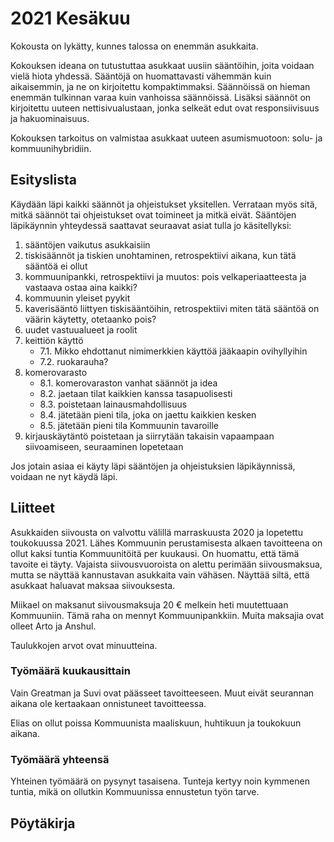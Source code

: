 # 2021 Kesäkuu

Kokousta on lykätty, kunnes talossa on enemmän asukkaita.

Kokouksen ideana on tutustuttaa asukkaat uusiin sääntöihin, joita voidaan vielä hiota yhdessä. Sääntöjä on huomattavasti vähemmän kuin aikaisemmin, ja ne on kirjoitettu kompaktimmaksi. Säännöissä on hieman enemmän tulkinnan varaa kuin vanhoissa säännöissä. Lisäksi säännöt on kirjoitettu uuteen nettisivualustaan, jonka selkeät edut ovat responsiivisuus ja hakuominaisuus.

Kokouksen tarkoitus on valmistaa asukkaat uuteen asumismuotoon: solu- ja kommuunihybridiin.

## Esityslista

Käydään läpi kaikki säännöt ja ohjeistukset yksitellen. Verrataan myös sitä, mitkä säännöt tai ohjeistukset ovat toimineet ja mitkä eivät. Sääntöjen läpikäynnin yhteydessä saattavat seuraavat asiat tulla jo käsitellyksi:

  1. sääntöjen vaikutus asukkaisiin
  2. tiskisäännöt ja tiskien unohtaminen, retrospektiivi aikana, kun tätä sääntöä ei ollut
  3. kommuunipankki, retrospektiivi ja muutos: pois velkaperiaatteesta ja vastaava ostaa aina kaikki?
  4. kommuunin yleiset pyykit
  5. kaverisääntö liittyen tiskisääntöihin, retrospektiivi miten tätä sääntöä on väärin käytetty, otetaanko pois?
  6. uudet vastuualueet ja roolit
  7. keittiön käyttö
      - 7.1. Mikko ehdottanut nimimerkkien käyttöä jääkaapin ovihyllyihin
      - 7.2. ruokarauha?
  8. komerovarasto
      - 8.1. komerovaraston vanhat säännöt ja idea
      - 8.2. jaetaan tilat kaikkien kanssa tasapuolisesti
      - 8.3. poistetaan lainausmahdollisuus
      - 8.4. jätetään pieni tila, joka on jaettu kaikkien kesken
      - 8.5. jätetään pieni tila Kommuunin tavaroille
  9. kirjauskäytäntö poistetaan ja siirrytään takaisin vapaampaan siivoamiseen, seuraaminen lopetetaan

Jos jotain asiaa ei käyty läpi sääntöjen ja ohjeistuksien läpikäynnissä, voidaan ne nyt käydä läpi.

## Liitteet

Asukkaiden siivousta on valvottu välillä marraskuusta 2020 ja lopetettu toukokuussa 2021. Lähes Kommuunin perustamisesta alkaen tavoitteena on ollut kaksi tuntia Kommuunitöitä per kuukausi. On huomattu, että tämä tavoite ei täyty. Vajaista siivousvuoroista on alettu perimään siivousmaksua, mutta se näyttää kannustavan asukkaita vain vähäsen. Näyttää siltä, että asukkaat haluavat maksaa siivouksesta.

Miikael on maksanut siivousmaksuja 20 € melkein heti muutettuaan Kommuuniin. Tämä raha on mennyt Kommuunipankkiin. Muita maksajia ovat olleet Arto ja Anshul.

Taulukkojen arvot ovat minuutteina.

### Työmäärä kuukausittain

<canvas id="work"></canvas>
<script>
const ctxWork = document.getElementById('work').getContext('2d');
const work = new Chart(ctxWork, {
    type: 'bar',
    data: {
      labels: ['Marraskuu - 2020', 'Joulukuu - 2020', 'Tammikuu - 2021', 'Helmiku -2021', 'Maaliskuu - 2021', 'Huhtikuu - 2021'],
      datasets: [
      {
        label: 'Suvi',
        data: [255, 460, 375, 300, 375, 390],
        backgroundColor: 'rgba(255, 99, 132, 0.5)',
        borderColor: 'rgba(255, 99, 132, 1)',
        borderWidth: 2
      },
      {
        label: 'Greatman',
        data: [180, 120, 185, 165, 135, 120],
        backgroundColor: 'rgba(255, 206, 86, 0.5)',
        borderColor: 'rgba(255, 206, 86, 1)',
        borderWidth: 2
      },
      {
        label: 'Mikko',
        data: [30, 15, 15, 30, 60, 60],
        backgroundColor: 'rgba(54, 162, 235, 0.5)',
        borderColor: 'rgba(54, 162, 235, 1)',
        borderWidth: 2
      },
      {
        label: 'Elias',
        data: [75, 60, 60, 60],
        backgroundColor: 'rgba(153, 102, 255, 0.5)',
        borderColor: 'rgba(153, 102, 255, 1)',
        borderWidth: 2
      },],
    },
    options: {
      scales: {
        y: {
          beginAtZero: true
        }
      },
    }
});
</script>

Vain Greatman ja Suvi ovat päässeet tavoitteeseen. Muut eivät seurannan aikana ole kertaakaan onnistuneet tavoitteessa.

Elias on ollut poissa Kommuunista maaliskuun, huhtikuun ja toukokuun aikana.

### Työmäärä yhteensä

Yhteinen työmäärä on pysynyt tasaisena. Tunteja kertyy noin kymmenen tuntia, mikä on ollutkin Kommuunissa ennustetun työn tarve.

<canvas id="workTotal"></canvas>
<script>
let ctxWorkTotal = document.getElementById('workTotal').getContext('2d');
let workTotal = new Chart(ctxWorkTotal, {
    type: 'bar',
    data: {
      labels: ['Marraskuu - 2020', 'Joulukuu - 2020', 'Tammikuu - 2021', 'Helmikuu - 2021', 'Maaliskuu - 2021', 'Huhtikuu - 2021'],
      datasets: [
        {
          label: 'Yhteensä töitä tehty',
          data: [540, 655, 635, 555, 570, 570],
          backgroundColor:'rgba(255, 159, 64, 0.5)',
          borderColor: 'rgba(255, 159, 64, 1)',
          borderWidth: 2,
        },
      ],
    },
    options: {
      scales: {
        y: {
          beginAtZero: true
        }
      },
      legend: {
        display: false
      }
    }
});
</script>

## Pöytäkirja
